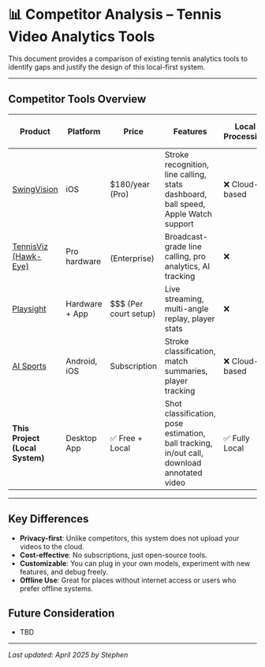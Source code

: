 # 📊 Competitor Analysis – Tennis Video Analytics Tools

This document provides a comparison of existing tennis analytics tools to identify gaps and justify the design of this local-first system.

---

## Competitor Tools Overview

| Product         | Platform     | Price                 | Features                                                                                         | Local Processing | Offline Support | Export Annotated Video | Custom Model Support |
|-----------------|--------------|------------------------|--------------------------------------------------------------------------------------------------|------------------|------------------|--------------------------|-----------------------|
| [SwingVision](https://swing.vision) | iOS          | $180/year (Pro)       | Stroke recognition, line calling, stats dashboard, ball speed, Apple Watch support              | ❌ Cloud-based    | ❌ No             | ✅ Yes                    | ❌ No                  |
| [TennisViz (Hawk-Eye)](https://tennisviz.com) | Pro hardware | $$$$ (Enterprise)     | Broadcast-grade line calling, pro analytics, AI tracking                                         | ❌               | ❌               | ✅                        | ❌                   |
| [Playsight](https://playsight.com) | Hardware + App | $$$ (Per court setup) | Live streaming, multi-angle replay, player stats                                                 | ❌               | ❌               | ✅                        | ❌                   |
| [AI Sports](https://www.ai-sports.tech/) | Android, iOS | Subscription          | Stroke classification, match summaries, player tracking                                          | ❌ Cloud-based    | ❌               | ❌                        | ❌                   |
| **This Project (Local System)** | Desktop App | ✅ Free + Local        | Shot classification, pose estimation, ball tracking, in/out call, download annotated video       | ✅ Fully Local    | ✅ Yes           | ✅ Yes                    | ✅ Future planned     |

---


## Key Differences

- **Privacy-first**: Unlike competitors, this system does not upload your videos to the cloud.
- **Cost-effective**: No subscriptions, just open-source tools.
- **Customizable**: You can plug in your own models, experiment with new features, and debug freely.
- **Offline Use**: Great for places without internet access or users who prefer offline systems.


## Future Consideration
- TBD

---

*Last updated: April 2025 by Stephen*